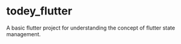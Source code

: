 # todey_flutter


A basic flutter project for understanding the concept of flutter state management.
